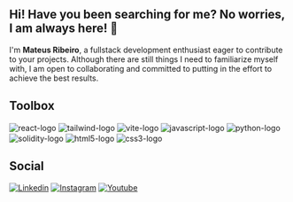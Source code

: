 ## Hi! Have you been searching for me? No worries, I am always here! 🌌
I'm <strong>Mateus Ribeiro</strong>, a fullstack development enthusiast eager to contribute to your projects. Although there are still things I need to familiarize myself with, I am open to collaborating and committed to putting in the effort to achieve the best results.

## Toolbox
<div>
    <img align="center" alt="react-logo" src="https://img.shields.io/badge/React-010101?style=for-the-badge&logo=react&logoColor=white">
    <img align="center" alt="tailwind-logo" src="https://img.shields.io/badge/Tailwind_CSS-010101?style=for-the-badge&logo=tailwind-css&logoColor=white">
    <img align="center" alt="vite-logo" src="https://img.shields.io/badge/Vite-010101?style=for-the-badge&logo=vite&logoColor=white">
    <img align="center" alt="javascript-logo" src="https://img.shields.io/badge/JavaScript-010101?style=for-the-badge&logo=javascript&logoColor=white">
    <img align="center" alt="python-logo" src="https://img.shields.io/badge/Python-010101?style=for-the-badge&logo=python&logoColor=white">
    <img align="center" alt="solidity-logo" src="https://img.shields.io/badge/Solidity-010101?style=for-the-badge&logo=solidity&logoColor=white">
    <img align="center" alt="html5-logo" src="https://img.shields.io/badge/HTML-010101?style=for-the-badge&logo=html5&logoColor=white">
    <img align="center" alt="css3-logo" src="https://img.shields.io/badge/CSS-010101?style=for-the-badge&logo=css3&logoColor=white">
</div>

## Social
[![Linkedin](https://img.shields.io/badge/LinkedIn-010101?style=for-the-badge&logo=linkedin&logoColor=white)](https://www.linkedin.com/in/mateuzrib/)
[![Instagram](https://img.shields.io/badge/Instagram-010101?style=for-the-badge&logo=instagram&logoColor=white)](https://www.instagram.com/mateuzrib/)
[![Youtube](https://img.shields.io/badge/YouTube-010101?style=for-the-badge&logo=youtube&logoColor=white)](https://www.youtube.com/@morpheuzchannel)



